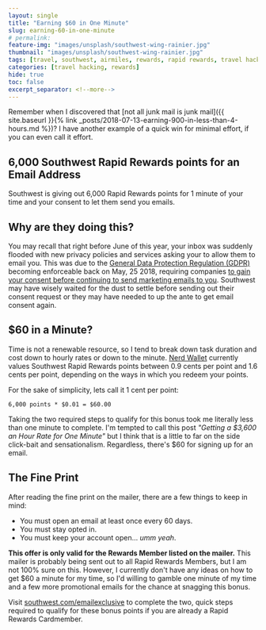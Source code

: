 ```yaml
---
layout: single
title: "Earning $60 in One Minute"
slug: earning-60-in-one-minute
# permalink:
feature-img: "images/unsplash/southwest-wing-rainier.jpg"
thumbnail: "images/unsplash/southwest-wing-rainier.jpg"
tags: [travel, southwest, airmiles, rewards, rapid rewards, travel hacking]
categories: [travel hacking, rewards]
hide: true
toc: false
excerpt_separator: <!--more-->
---
```


Remember when I discovered that [not all junk mail is junk mail]({{ site.baseurl }}{% link _posts/2018-07-13-earning-900-in-less-than-4-hours.md %})? I have another example of a quick win for minimal effort, if you can even call it effort.

<!--more-->

## 6,000 Southwest Rapid Rewards points for an Email Address

Southwest is giving out 6,000 Rapid Rewards points for 1 minute of your time and your consent to let them send you emails.

## Why are they doing this?

You may recall that right before June of this year, your inbox was suddenly flooded with new privacy policies and services asking your to allow them to email you. This was due to the [General Data Protection Regulation (GDPR)](https://en.wikipedia.org/wiki/General_Data_Protection_Regulation) becoming enforceable back on May, 25 2018, requiring companies [to gain your consent before continuing to send marketing emails to you](https://thenextweb.com/contributors/2018/02/10/dos-donts-sending-emails-gdpr/). Southwest may have wisely waited for the dust to settle before sending out their consent request or they may have needed to up the ante to get email consent again.

## $60 in a Minute?

Time is not a renewable resource, so I tend to break down task duration and cost down to hourly rates or down to the minute. [Nerd Wallet](https://www.nerdwallet.com/blog/reward-program-reviews/southwest-rapid-rewards-points/) currently values Southwest Rapid Rewards points between 0.9 cents per point and 1.6 cents per point, depending on the ways in which you redeem your points.

For the sake of simplicity, lets call it 1 cent per point:

```
6,000 points * $0.01 = $60.00
```

Taking the two required steps to qualify for this bonus took me literally less than one minute to complete. I'm tempted to call this post _"Getting a $3,600 an Hour Rate for One Minute"_ but I think that is a little to far on the side click-bait and sensationalism. Regardless, there's $60 for signing up for an email.

## The Fine Print

After reading the fine print on the mailer, there are a few things to keep in mind:
- You must open an email at least once every 60 days.
- You must stay opted in.
- You must keep your account open... _umm yeah_.

**This offer is only valid for the Rewards Member listed on the mailer.** This mailer is probably being sent out to all Rapid Rewards Members, but I am not 100% sure on this. However, I currently don't have any ideas on how to get $60 a minute for my time, so I'd willing to gamble one minute of my time and a few more promotional emails for the chance at snagging this bonus.

Visit [southwest.com/emailexclusive](http://southwest.com/emailexclusive) to complete the two, quick steps required to qualify for these bonus points if you are already a Rapid Rewards Cardmember.
